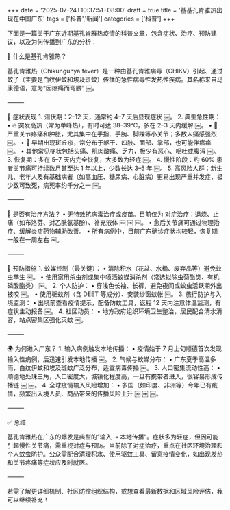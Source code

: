 +++
date = '2025-07-24T10:37:51+08:00'
draft = true
title = '基基孔肯雅热出现在中国广东'
tags = ['科普','新闻']
categories = ['科普']
+++

下面是一篇关于广东近期基孔肯雅热疫情的科普文章，包含症状、治疗、预防建议，以及为何传播到广东的分析：

🧬 什么是基孔肯雅热？

基孔肯雅热（Chikungunya fever）是一种由基孔肯雅病毒（CHIKV）引起、通过蚊子（主要是白纹伊蚊和埃及斑蚊）传播的急性病毒性发热性疾病。其名称来自马康德语，意为“因疼痛而弯腰” ￼。

⸻

🧫 症状表现
	1.	潜伏期：2–12 天，通常约 4–7 天后显现症状 ￼。
	2.	典型急性期：
	•	🔥 突发高热（常为单峰热），有时可达 38–39℃，多在 2–3 天内缓解 ￼。
	•	🤕 严重关节疼痛和肿胀，尤其集中在手指、手腕、脚踝等小关节；多数人痛感强烈 ￼。
	•	🌸 早期出现斑丘疹，常分布于躯干、四肢、面部、掌部，也可能伴瘙痒 ￼。
	•	其他常见症状包括头痛、肌肉酸痛、乏力，极少有恶心、呕吐或腹泻 ￼。
3. 恢复期：多在 5–7 天内完全恢复，大多数为轻症 ￼。
4. 慢性阶段：约 60% 患者关节痛可持续数月甚至达 1 年以上，少数长达 3–5 年 ￼。
5. 高风险人群：新生儿、老年人及有基础病者（如高血压、糖尿病、心脏病）更易出现严重并发症，极少数可致死，病死率约千分之一 ￼。

⸻

💊 是否有治疗方法？
	•	无特效抗病毒治疗或疫苗。目前仅为 对症治疗：退烧、止痛（如布洛芬、对乙酰氨基酚）、补充液体 ￼ ￼ ￼。
	•	愈后关节痛可通过物理治疗、缓解炎症药物辅助改善。
	•	所有病例中，目前广东确诊症状均较轻，恢复期一般在一周左右 ￼。

⸻

🧼 预防措施
	1.	蚊媒控制（最关键）：
	•	清除积水（花盆、水桶、废弃品等）避免蚊虫孳生 ￼。
	•	使用家用杀虫剂或集中喷洒蚊媒消杀剂（常选拟除虫菊酯类、有机磷酸酯类） ￼。
	2.	个人防护：
	•	穿浅色长袖、长裤，避免夜间或蚊虫活跃期外出被咬 ￼。
	•	使用驱蚊剂（含 DEET 等成分）、安装纱窗蚊帐 ￼。
	3.	旅行防护与入境监测：
	•	出境前查看疫情提示，配备防蚊工具，返程 12 天内注意体温监测，有症状主动报备 ￼。
	4.	社区动员：
	•	地方政府组织环境卫生整治，居民配合清水清容，站点密集区强化灭蚊 ￼。

⸻

🌍 为何进入广东？
	1.	输入病例触发本地传播：
	•	疫情始于 7 月上旬顺德首次发现输入性病例，后迅速引发本地传播 ￼。
	2.	气候与蚊媒分布：
	•	广东夏季高温多雨，白纹伊蚊和埃及斑蚊广泛分布，适宜病毒传播 ￼。
	3.	人口密集流动性高：
	•	顺德地处珠三角，人口密度大，城镇化程度高，一旦有携带者进入，很容易形成传播链 ￼ ￼。
	4.	全球疫情输入风险增加：
	•	多国（如印度、非洲等）今年已有疫情，频繁出入境人员、商品带来的传播风险上升 ￼ ￼ ￼。

⸻

✅ 总结

基孔肯雅热在广东的爆发是典型的“输入 ➝ 本地传播”。症状多为轻症，但因可能引起慢性关节痛，需重视对症与预防。当前除了对症治疗，重点在社区环境治理和个人蚊虫防护。公众需配合清理积水、使用驱蚊工具、留意疫情变化，如出现发热和关节疼痛等症状应及时就医。

⸻

若需了解更详细机制、社区防控组织结构，或想查看最新数据和区域风险评估，我可以继续补充！
